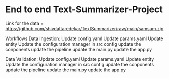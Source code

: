 # End to end Text-Summarizer-Project

Link for the data = https://github.com/shivdattaredekar/TextSummarizer/raw/main/samsum.zip

Workflows
Data Ingestion:
Update config.yaml
Update params.yaml
Update entity
Update the configuration manager in src config
update the conponents
update the pipeline
update the main.py
update the app.py

Data Validation:
Update config.yaml
Update params.yaml
Update entity
Update the configuration manager in src config
update the conponents
update the pipeline
update the main.py
update the app.py


